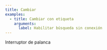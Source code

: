 ```yaml
---
title: Cambiar
examples:
  - title: Cambiar con etiqueta
    arguments:
      label: Habilitar búsqueda sin conexión
---
```


Interruptor de palanca
